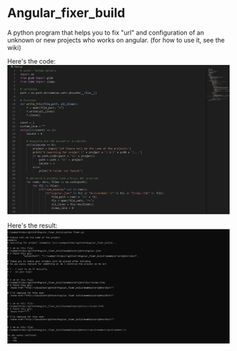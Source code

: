 # Angular_fixer_build
A python program that helps you to fix "url" and configuration of an unknown or new projects who works on angular.
(for how to use it, see the wiki)

Here's the code:
<img src="https://github.com/felipe-frade/Angular_fixer_build/blob/master/assets/img/image2.png">

Here's the result:
<img src="https://github.com/felipe-frade/Angular_fixer_build/blob/master/assets/img/image1.png">
